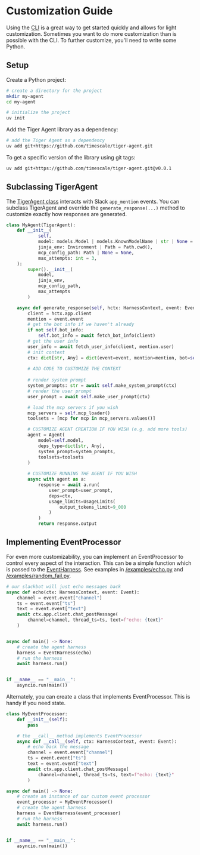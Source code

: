 # Customization Guide

Using the [CLI](/docs/cli.md) is a great way to get started quickly and allows for light customization.
Sometimes you want to do more customization than is possible with the CLI.
To further customize, you'll need to write some Python.

## Setup

Create a Python project:

```bash
# create a directory for the project
mkdir my-agent
cd my-agent

# initialize the project
uv init
```

Add the Tiger Agent library as a dependency:

```bash
# add the Tiger Agent as a dependency
uv add git+https://github.com/timescale/tiger-agent.git
```

To get a specific version of the library using git tags:

```bash
uv add git+https://github.com/timescale/tiger-agent.git@v0.0.1
```

## Subclassing TigerAgent

The [TigerAgent class](/docs/tiger_agent.md) interacts with Slack `app_mention` events.
You can subclass TigerAgent and override the `generate_response(...)` method to customize exactly how responses are generated.

```python
class MyAgent(TigerAgent):
    def __init__(
            self,
            model: models.Model | models.KnownModelName | str | None = None,
            jinja_env: Environment | Path = Path.cwd(),
            mcp_config_path: Path | None = None,
            max_attempts: int = 3,
    ):
        super().__init__(
            model,
            jinja_env,
            mcp_config_path,
            max_attempts
        )

    async def generate_response(self, hctx: HarnessContext, event: Event) -> str:
        client = hctx.app.client
        mention = event.event
        # get the bot info if we haven't already
        if not self.bot_info:
            self.bot_info = await fetch_bot_info(client)
        # get the user info
        user_info = await fetch_user_info(client, mention.user)
        # init context
        ctx: dict[str, Any] = dict(event=event, mention=mention, bot=self.bot_info, user=user_info)
        
        # ADD CODE TO CUSTOMIZE THE CONTEXT
        
        # render system prompt
        system_prompts: str = await self.make_system_prompt(ctx)
        # render the user prompt
        user_prompt = await self.make_user_prompt(ctx)

        # load the mcp servers if you wish
        mcp_servers = self.mcp_loader()
        toolsets = [mcp for mcp in mcp_servers.values()]

        # CUSTOMIZE AGENT CREATION IF YOU WISH (e.g. add more tools)
        agent = Agent(
            model=self.model,
            deps_type=dict[str, Any],
            system_prompt=system_prompts,
            toolsets=toolsets
        )
        
        # CUSTOMIZE RUNNING THE AGENT IF YOU WISH
        async with agent as a:
            response = await a.run(
                user_prompt=user_prompt,
                deps=ctx,
                usage_limits=UsageLimits(
                    output_tokens_limit=9_000
                )
            )
            return response.output
```

## Implementing EventProcessor

For even more customizability, you can implement an EventProcessor to control every aspect of the interaction.
This can be a simple function which is passed to the [EventHarness](/docs/event_harness.md).
See examples in [/examples/echo.py](/examples/echo.py) and [/examples/random_fail.py](/examples/random_fail.py).

```python
# our slackbot will just echo messages back
async def echo(ctx: HarnessContext, event: Event):
    channel = event.event["channel"]
    ts = event.event["ts"]
    text = event.event["text"]
    await ctx.app.client.chat_postMessage(
        channel=channel, thread_ts=ts, text=f"echo: {text}"
    )


async def main() -> None:
    # create the agent harness
    harness = EventHarness(echo)
    # run the harness
    await harness.run()


if __name__ == "__main__":
    asyncio.run(main())
```

Alternately, you can create a class that implements EventProcessor. This is handy if you need state.

```python
class MyEventProcessor:
    def __init__(self):
        pass

    # the __call__ method implements EventProcessor
    async def __call__(self, ctx: HarnessContext, event: Event):
        # echo back the message
        channel = event.event["channel"]
        ts = event.event["ts"]
        text = event.event["text"]
        await ctx.app.client.chat_postMessage(
            channel=channel, thread_ts=ts, text=f"echo: {text}"
        )

async def main() -> None:
    # create an instance of our custom event processor
    event_processor = MyEventProcessor()
    # create the agent harness
    harness = EventHarness(event_processor)
    # run the harness
    await harness.run()


if __name__ == "__main__":
    asyncio.run(main())

```